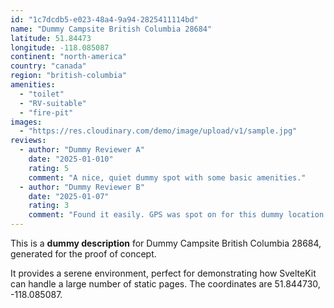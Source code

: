 ```yaml
---
id: "1c7dcdb5-e023-48a4-9a94-2825411114bd"
name: "Dummy Campsite British Columbia 28684"
latitude: 51.84473
longitude: -118.085087
continent: "north-america"
country: "canada"
region: "british-columbia"
amenities:
  - "toilet"
  - "RV-suitable"
  - "fire-pit"
images:
  - "https://res.cloudinary.com/demo/image/upload/v1/sample.jpg"
reviews:
  - author: "Dummy Reviewer A"
    date: "2025-01-010"
    rating: 5
    comment: "A nice, quiet dummy spot with some basic amenities."
  - author: "Dummy Reviewer B"
    date: "2025-01-07"
    rating: 3
    comment: "Found it easily. GPS was spot on for this dummy location."
---
```


This is a **dummy description** for Dummy Campsite British Columbia 28684, generated for the proof of concept.

It provides a serene environment, perfect for demonstrating how SvelteKit can handle a large number of static pages. The coordinates are 51.844730, -118.085087.
